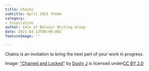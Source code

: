 ```yaml
---
title: Chains
subtitle: April 2021 theme
category:
- Inspiration
author: Vale of Belvoir Writing Group
date: 2021-03-13T00:00:00Z
featureImage: ''

---
```

Chains is an invitation to bring the next part of your work in progress.

Image: ["Chained and Locked"](https://www.flickr.com/photos/55608722@N06/12472399134) by [Dusty J](https://www.flickr.com/photos/55608722@N06) is licensed under[CC BY 2.0](https://creativecommons.org/licenses/by/2.0/?ref=ccsearch&atype=rich)